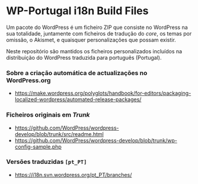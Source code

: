 # WP-Portugal i18n Build Files

Um pacote do WordPress é um ficheiro ZIP que consiste no WordPress na sua totalidade, juntamente com ficheiros de tradução do *core*, os temas por omissão, o Akismet, e quaisquer personalizações que possam existir.

Neste repositório são mantidos os ficheiros personalizados incluídos na distribuição do WordPress traduzida para português (Portugal).

### Sobre a criação automática de actualizações no WordPress.org

- https://make.wordpress.org/polyglots/handbook/for-editors/packaging-localized-wordpress/automated-release-packages/


### Ficheiros originais em *Trunk*

- https://github.com/WordPress/wordpress-develop/blob/trunk/src/readme.html
- https://github.com/WordPress/wordpress-develop/blob/trunk/wp-config-sample.php

### Versões traduzidas `[pt_PT]`

- https://i18n.svn.wordpress.org/pt_PT/branches/
